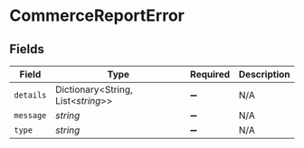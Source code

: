 # CommerceReportError


## Fields

| Field                              | Type                               | Required                           | Description                        |
| ---------------------------------- | ---------------------------------- | ---------------------------------- | ---------------------------------- |
| `details`                          | Dictionary<String, List<*string*>> | :heavy_minus_sign:                 | N/A                                |
| `message`                          | *string*                           | :heavy_minus_sign:                 | N/A                                |
| `type`                             | *string*                           | :heavy_minus_sign:                 | N/A                                |